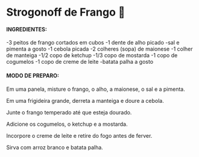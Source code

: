 # Strogonoff de Frango :chicken:



#### INGREDIENTES:

-3 peitos de frango cortados em cubos
-1 dente de alho picado
-sal e pimenta a gosto
-1 cebola picada
-2 colheres (sopa) de maionese
-1 colher de manteiga
-1/2 copo de ketchup
-1/3 copo de mostarda
-1 copo de cogumelos
-1 copo de creme de leite
-batata palha a gosto

#### MODO DE PREPARO:

Em uma panela, misture o frango, o alho, a maionese, o sal e a pimenta.

Em uma frigideira grande, derreta a manteiga e doure a cebola.

Junte o frango temperado até que esteja dourado.

Adicione os cogumelos, o ketchup e a mostarda.

Incorpore o creme de leite e retire do fogo antes de ferver.

Sirva com arroz branco e batata palha.
